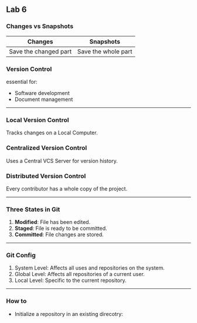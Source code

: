 ## Lab 6

### Changes vs Snapshots
| Changes | Snapshots|
| ----- | ----- |
| Save the changed part |  Save the whole part  |

### Version Control
essential for:
- Software development
- Document management
---
### Local Version Control
Tracks changes on a Local Computer.

### Centralized Version Control
Uses a Central VCS Server for version history.

### Distributed Version Control
Every contributor has a whole copy of the project.

---
### Three States in Git
1. **Modified**: File has been edited.
2. **Staged**: File is ready to be committed.
3. **Committed**: File changes are stored.

---
### Git Config

1. System Level: Affects all uses and repositories on the system.
2. Global Level: Affects all repositories of a current user.
3. Local Level: Specific to the current repository.

---
### How to

- Initialize a repository in an existing direcotry:
  
   

